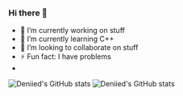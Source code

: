 ### Hi there 👋
- 🔭 I’m currently working on stuff
- 🌱 I’m currently learning C++
- 👯 I’m looking to collaborate on stuff
- ⚡ Fun fact: I have problems
- 
![Deniied's GitHub stats](https://github-readme-stats.vercel.app/api/top-langs/?username=Deniied&show_icons=true&hide_border=true&theme=material-palenight)
![Deniied's GitHub stats](https://github-readme-stats.vercel.app/api?username=Deniied&theme=material-palenight&hide_border=true)
